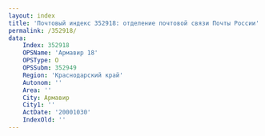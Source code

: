 ```yaml
---
layout: index
title: 'Почтовый индекс 352918: отделение почтовой связи Почты России'
permalink: /352918/
data:
    Index: 352918
    OPSName: 'Армавир 18'
    OPSType: О
    OPSSubm: 352949
    Region: 'Краснодарский край'
    Autonom: ''
    Area: ''
    City: Армавир
    City1: ''
    ActDate: '20001030'
    IndexOld: ''
---
```

